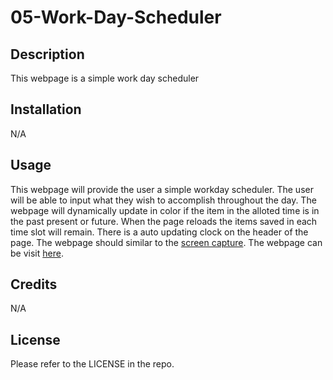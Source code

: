 # 05-Work-Day-Scheduler
## Description
This webpage is a simple work day scheduler

## Installation
N/A

## Usage
This webpage will provide the user a simple workday scheduler. The user will be able to input what they wish to accomplish throughout the day. The webpage will dynamically update in color if the item in the alloted time is in the past present or future. When the page reloads the items saved in each time slot will remain. There is a auto updating clock on the header of the page. The webpage should similar to the [screen capture](./assets/Capture.PNG). The webpage can be visit [here](https://coclay1.github.io/05-Work-Day-Scheduler/).

## Credits
N/A

## License
Please refer to the LICENSE in the repo.